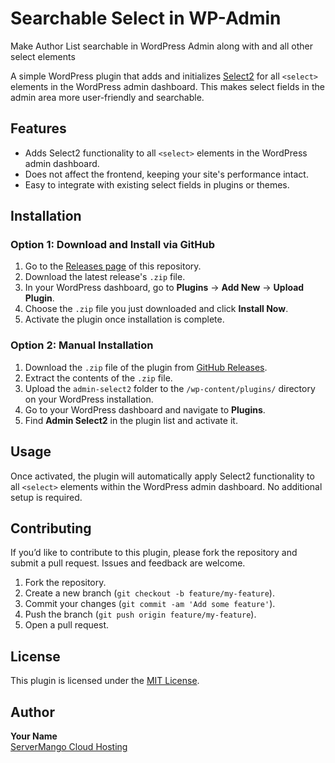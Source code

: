 # Searchable Select in WP-Admin
Make Author List searchable in WordPress Admin along with and all other select elements

A simple WordPress plugin that adds and initializes [Select2](https://select2.org/) for all `<select>` elements in the WordPress admin dashboard. This makes select fields in the admin area more user-friendly and searchable.

## Features

- Adds Select2 functionality to all `<select>` elements in the WordPress admin dashboard.
- Does not affect the frontend, keeping your site's performance intact.
- Easy to integrate with existing select fields in plugins or themes.

## Installation

### Option 1: Download and Install via GitHub

1. Go to the [Releases page](https://github.com/servermango/searchable-select-in-wp-admin/releases) of this repository.
2. Download the latest release's `.zip` file.
3. In your WordPress dashboard, go to **Plugins** → **Add New** → **Upload Plugin**.
4. Choose the `.zip` file you just downloaded and click **Install Now**.
5. Activate the plugin once installation is complete.

### Option 2: Manual Installation

1. Download the `.zip` file of the plugin from [GitHub Releases](https://github.com/servermango/searchable-select-in-wp-admin/releases).
2. Extract the contents of the `.zip` file.
3. Upload the `admin-select2` folder to the `/wp-content/plugins/` directory on your WordPress installation.
4. Go to your WordPress dashboard and navigate to **Plugins**.
5. Find **Admin Select2** in the plugin list and activate it.

## Usage

Once activated, the plugin will automatically apply Select2 functionality to all `<select>` elements within the WordPress admin dashboard. No additional setup is required.

## Contributing

If you’d like to contribute to this plugin, please fork the repository and submit a pull request. Issues and feedback are welcome.

1. Fork the repository.
2. Create a new branch (`git checkout -b feature/my-feature`).
3. Commit your changes (`git commit -am 'Add some feature'`).
4. Push the branch (`git push origin feature/my-feature`).
5. Open a pull request.

## License

This plugin is licensed under the [MIT License](LICENSE).

## Author

**Your Name**  
[ServerMango Cloud Hosting](https://servermango.com)
